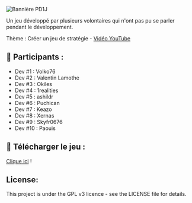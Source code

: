 ![Bannière PD1J](https://github.com/user-attachments/assets/8bb466c4-43aa-47f9-82b0-387ff6ebb641)

Un jeu développé par plusieurs volontaires qui n'ont pas pu se parler pendant le développement.

Thème : Créer un jeu de stratégie - [Vidéo YouTube](https://www.youtube.com/watch?v=iklvKvf3rQU)


## 👋 Participants :
- Dev #1 : Volko76
- Dev #2 : Valentin Lamothe
- Dev #3 : Okiles
- Dev #4 : 1realities
- Dev #5 : ashildr
- Dev #6 : Puchican
- Dev #7 : Keazo
- Dev #8 : Xernas
- Dev #9 : Skyfr0676
- Dev #10 : Paouis

## 📇 Télécharger le jeu :
[Clique ici](https://github.com/AywenVideos/PlusieursDevs-UnJeu-Episode-7/releases/tag/1.0) !

## License:
This project is under the GPL v3 licence - see the LICENSE file for details.

